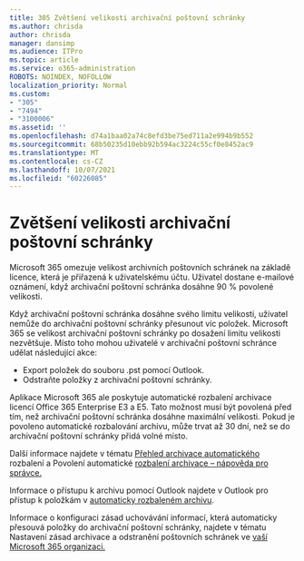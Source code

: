 ```yaml
---
title: 305 Zvětšení velikosti archivační poštovní schránky
ms.author: chrisda
author: chrisda
manager: dansimp
ms.audience: ITPro
ms.topic: article
ms.service: o365-administration
ROBOTS: NOINDEX, NOFOLLOW
localization_priority: Normal
ms.custom:
- "305"
- "7494"
- "3100006"
ms.assetid: ''
ms.openlocfilehash: d74a1baa02a74c8efd3be75ed711a2e994b9b552
ms.sourcegitcommit: 68b50235d10ebb92b594ac3224c55cf0e8452ac9
ms.translationtype: MT
ms.contentlocale: cs-CZ
ms.lasthandoff: 10/07/2021
ms.locfileid: "60226085"
---
```

# <a name="increase-the-archive-mailbox-size"></a>Zvětšení velikosti archivační poštovní schránky

Microsoft 365 omezuje velikost archivních poštovních schránek na základě licence, která je přiřazená k uživatelskému účtu. Uživatel dostane e-mailové oznámení, když archivační poštovní schránka dosáhne 90 % povolené velikosti.

Když archivační poštovní schránka dosáhne svého limitu velikosti, uživatel nemůže do archivační poštovní schránky přesunout víc položek. Microsoft 365 se velikost archivační poštovní schránky po dosažení limitu velikosti nezvětšuje. Místo toho mohou uživatelé v archivační poštovní schránce udělat následující akce:

- Export položek do souboru .pst pomocí Outlook.
- Odstraňte položky z archivační poštovní schránky.

Aplikace Microsoft 365 ale poskytuje automatické rozbalení archivace licencí Office 365 Enterprise E3 a E5. Tato možnost musí být povolená před tím, než archivační poštovní schránka dosáhne maximální velikosti. Pokud je povoleno automatické rozbalování archivu, může trvat až 30 dní, než se do archivační poštovní schránky přidá volné místo.

Další informace najdete v tématu [Přehled archivace automatického](https://docs.microsoft.com/microsoft-365/compliance/autoexpanding-archiving) rozbalení a Povolení automatické [rozbalení archivace – nápověda pro správce.](https://docs.microsoft.com/microsoft-365/compliance/enable-autoexpanding-archiving)

Informace o přístupu k archivu pomocí Outlook najdete v Outlook pro přístup k položkám v [automaticky rozbaleném archivu](https://docs.microsoft.com/microsoft-365/compliance/autoexpanding-archiving#outlook-requirements-for-accessing-items-in-an-auto-expanded-archive).

Informace o konfiguraci zásad uchovávání informací, která automaticky přesouvá položky do archivační poštovní schránky, najdete v tématu Nastavení zásad archivace a odstranění poštovních schránek ve [vaší Microsoft 365 organizaci.](https://docs.microsoft.com//microsoft-365/compliance/set-up-an-archive-and-deletion-policy-for-mailboxes)